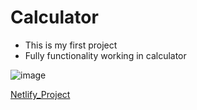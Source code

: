 # Calculator 
- This is my first project 
- Fully functionality working in calculator 

![image](https://drive.google.com/file/d/1BqXzrCCy1fJfFA1ptgAac8Tsu1ez3OwA/view?usp=sharing)



[Netlify_Project](https://cheery-kulfi-a9a524.netlify.app)